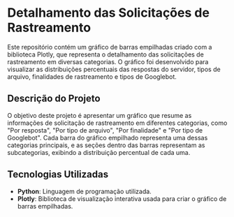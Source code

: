 # Detalhamento das Solicitações de Rastreamento

Este repositório contém um gráfico de barras empilhadas criado com a biblioteca Plotly, que representa o detalhamento das solicitações de rastreamento em diversas categorias. O gráfico foi desenvolvido para visualizar as distribuições percentuais das respostas do servidor, tipos de arquivo, finalidades de rastreamento e tipos de Googlebot.

## Descrição do Projeto

O objetivo deste projeto é apresentar um gráfico que resume as informações de solicitação de rastreamento em diferentes categorias, como "Por resposta", "Por tipo de arquivo", "Por finalidade" e "Por tipo de Googlebot". Cada barra do gráfico empilhado representa uma dessas categorias principais, e as seções dentro das barras representam as subcategorias, exibindo a distribuição percentual de cada uma.

## Tecnologias Utilizadas

- **Python**: Linguagem de programação utilizada.
- **Plotly**: Biblioteca de visualização interativa usada para criar o gráfico de barras empilhadas.


